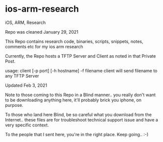 # ios-arm-research
iOS, ARM, Research

Repo was cleaned January 29, 2021

This Repo contains research code, binaries, scripts, snippets, notes, comments etc for my ios arm research

Currently, the Repo hosts a TFTP Server and Client as noted in that Private Post.

usage: client [-p port] [-h hostname] -f filename
client will send filename to any TFTP Server

Updated Feb 3, 2021

Note to those coming to this Repo in a Blind manner.. you really don't want to be downloading anything here, it'll probably brick you iphone, on purpose.

To those who land here Blind, be so careful what you download from the Internet.. these files are for troubleshoot technical support issue and have a very specific context.

To the people that I sent here, you're in the right place. Keep going.. :-)
